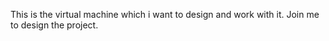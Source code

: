 This is the virtual machine which i want to design and work with it. Join me to design the project.
